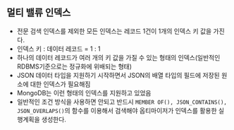 ## 멀티 밸류 인덱스
- 전문 검색 인덱스를 제외한 모든 인덱스는 레코드 1건이 1개의 인덱스 키 값을 가진다.
- 인덱스 키 : 데이터 레코드 = 1 : 1
- 하나의 데이터 레코드가 여러 개의 키 값을 가질 수 있는 형태의 인덱스(일반적인 RDBMS기준으로는 정규화에 위배되는 형태)
- JSON 데이터 타입을 지원하기 시작하면서 JSON의 배열 타입의 필드에 저장된 원소에 대한 인덱스가 필요해짐
- MongoDB는 이런 형태의 인덱스를 지원하고 있었음
- 일반적인 조건 방식을 사용하면 안되고 반드시 `MEMBER OF(), JSON_CONTAINS(), JSON_OVERLAPS()`의 함수를 이용해서 검색해야 옵티마이저가 인덱스를 활용한 실행계획을 생성한다.

